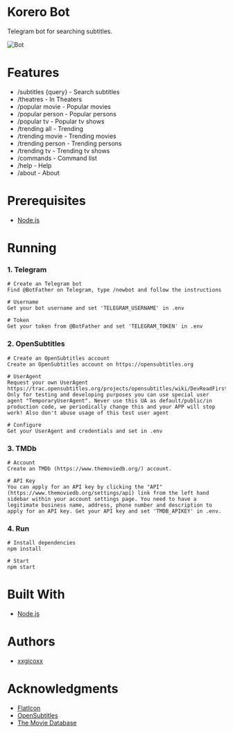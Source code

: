 # Korero Bot
Telegram bot for searching subtitles.

![Bot](https://i.imgur.com/zkHn3eg.png)

# Features
* /subtitles {query} - Search subtitles
* /theatres - In Theaters
* /popular movie - Popular movies
* /popular person - Popular persons
* /popular tv - Popular tv shows
* /trending all - Trending
* /trending movie - Trending movies
* /trending person - Trending persons
* /trending tv - Trending tv shows
* /commands - Command list
* /help - Help
* /about - About

# Prerequisites
* [Node.js](https://nodejs.org/en/)

# Running
### 1. Telegram
````
# Create an Telegram bot
Find @BotFather on Telegram, type /newbot and follow the instructions

# Username
Get your bot username and set 'TELEGRAM_USERNAME' in .env

# Token
Get your token from @BotFather and set 'TELEGRAM_TOKEN' in .env
````

### 2. OpenSubtitles
````
# Create an OpenSubtitles account
Create an OpenSubtitles account on https://opensubtitles.org

# UserAgent
Request your own UserAgent https://trac.opensubtitles.org/projects/opensubtitles/wiki/DevReadFirst#Howtorequestanewuseragent. Only for testing and developing purposes you can use special user agent "TemporaryUserAgent". Never use this UA as default/public/in production code, we periodically change this and your APP will stop work! Also don't abuse usage of this test user agent

# Configure
Get your UserAgent and credentials and set in .env
````

### 3. TMDb
````
# Account
Create an TMDb (https://www.themoviedb.org/) account.

# API Key
You can apply for an API key by clicking the "API" (https://www.themoviedb.org/settings/api) link from the left hand sidebar within your account settings page. You need to have a legitimate business name, address, phone number and description to apply for an API key. Get your API key and set 'TMDB_APIKEY' in .env.
````

### 4. Run
````
# Install dependencies
npm install

# Start
npm start
````

# Built With
* [Node.js](https://nodejs.org/en/)

# Authors
* [xxgicoxx](https://github.com/xxgicoxx)

# Acknowledgments
* [FlatIcon](https://www.flaticon.com/)
* [OpenSubtitles](https://www.opensubtitles.org)
* [The Movie Database](https://www.themoviedb.org/)